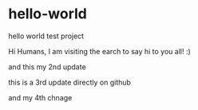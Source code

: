 # hello-world
hello world test project


Hi Humans, I am visiting the earch to say hi to you all!  :)

and this my 2nd update

this is a 3rd update directly on github

and my 4th chnage
